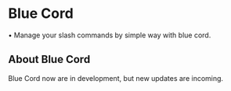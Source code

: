 # Blue Cord
&bull; Manage your slash commands by simple way with blue cord.
## About Blue Cord
Blue Cord now are in development, but new updates are incoming.
